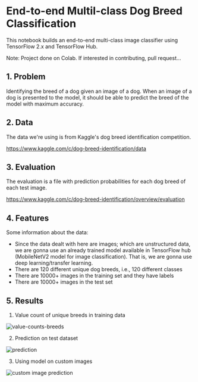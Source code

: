# End-to-end Multil-class Dog Breed Classification

This notebook builds an end-to-end multi-class image classifier using TensorFlow 2.x and TensorFlow Hub.

Note: Project done on Colab. If interested in contributing, pull request...

## 1. Problem

Identifying the breed of a dog given an image of a dog. When an image of a dog is presented to the model, it should be able to predict the breed of the model with maximum accuracy.

## 2. Data

The data we're using is from Kaggle's dog breed identification competition.

https://www.kaggle.com/c/dog-breed-identification/data 

## 3. Evaluation

The evaluation is a file with prediction probabilities for each dog breed of each test image.

https://www.kaggle.com/c/dog-breed-identification/overview/evaluation


## 4. Features

Some information about the data:
* Since the data dealt with here are images; which are unstructured data, we are gonna use an already trained model available in TensorFlow hub (MobileNetV2 model for image classification). That is, we are gonna use deep learning/transfer learning.
* There are 120 different unique dog breeds, i.e., 120 different classes
* There are 10000+ images in the training set and they have labels
* There are 10000+ images in the test set

## 5. Results

1) Value count of unique breeds in training data

![value-counts-breeds](https://user-images.githubusercontent.com/25824881/82136651-7d381880-982d-11ea-9dee-4d0219c5af77.png)

2) Prediction on test dataset

![prediction](https://user-images.githubusercontent.com/25824881/82136658-993bba00-982d-11ea-8211-58b2943a483d.png)

3) Using model on custom images

![custom image prediction](https://user-images.githubusercontent.com/25824881/82136676-bb353c80-982d-11ea-9de4-5f0eb3c07129.png)

